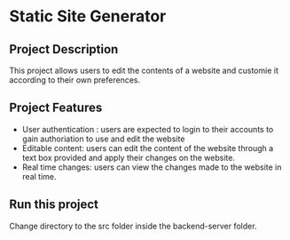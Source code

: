 # Static Site Generator

## Project Description
This project allows users to edit the contents of a website and customie it according to their own preferences.

## Project Features
- User authentication : users are expected to login to their accounts to gain authoriation to use and edit the website
- Editable content: users can edit the content of the website through a text box provided and apply their changes on the website.
- Real time changes: users can view the changes made to the website in real time.

## Run this project

Change directory to the src folder inside the backend-server folder.


